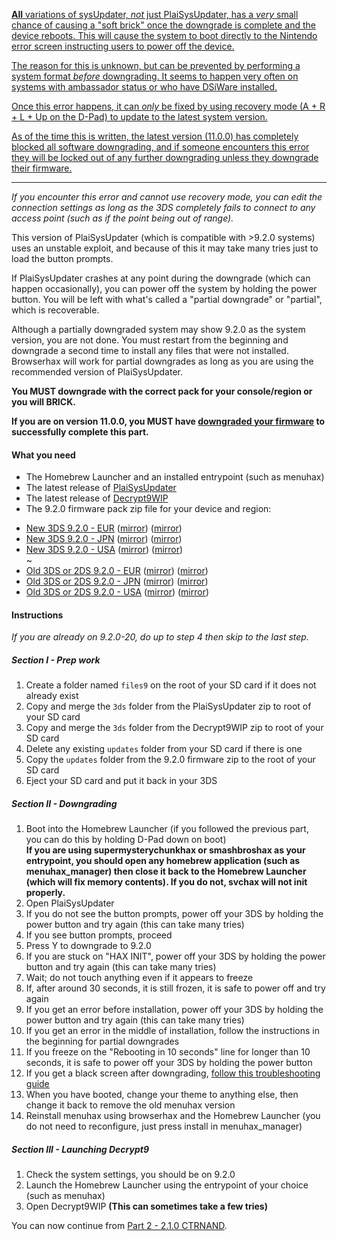[**All** variations of sysUpdater, *not* just PlaiSysUpdater, has a *very* small chance of causing a "soft brick" once the downgrade is complete and the device reboots. This will cause the system to boot directly to the Nintendo error screen instructing users to power off the device.](https://github.com/Plailect/PlaiSysUpdater/issues/8#issuecomment-218588857)

[The reason for this is unknown, but can be prevented by performing a system format *before* downgrading. It seems to happen very often on systems with ambassador status or who have DSiWare installed.](https://github.com/Plailect/PlaiSysUpdater/issues/8#issuecomment-218588857)

[Once this error happens, it can *only* be fixed by using recovery mode (A + R + L + Up on the D-Pad) to update to the latest system version.](https://github.com/Plailect/PlaiSysUpdater/issues/8#issuecomment-218588857)

[As of the time this is written, the latest version (11.0.0) has completely blocked all software downgrading, and if someone encounters this error they will be locked out of any further downgrading unless they downgrade their firmware.](https://github.com/Plailect/PlaiSysUpdater/issues/8#issuecomment-218588857)

---

*If you encounter this error and cannot use recovery mode, you can edit the connection settings as long as the 3DS completely fails to connect to any access point (such as if the point being out of range).*

This version of PlaiSysUpdater (which is compatible with >9.2.0 systems) uses an unstable exploit, and because of this it may take many tries just to load the button prompts.

If PlaiSysUpdater crashes at any point during the downgrade (which can happen occasionally), you can power off the system by holding the power button. You will be left with what's called a "partial downgrade" or "partial", which is recoverable.

Although a partially downgraded system may show 9.2.0 as the system version, you are not done. You must restart from the beginning and downgrade a second time to install any files that were not installed. Browserhax will work for partial downgrades as long as you are using the recommended version of PlaiSysUpdater.

**You MUST downgrade with the correct pack for your console/region or you will BRICK.**

**If you are on version 11.0.0, you MUST have [downgraded your firmware](https://github.com/Plailect/Guide/wiki/Firmware-Downgrade) to successfully complete this part.**

#### What you need

* The Homebrew Launcher and an installed entrypoint (such as menuhax)
* The latest release of [PlaiSysUpdater](https://github.com/Plailect/PlaiSysUpdater/releases/)
* The latest release of [Decrypt9WIP](https://github.com/d0k3/Decrypt9WIP/releases)
* The 9.2.0 firmware pack zip file for your device and region:
 +    <a href="https://plailect.github.io/Guide/9.2.0-20E(Full)_n3DS.torrent" target="_blank">New 3DS 9.2.0 - EUR</a> ([mirror](https://mega.nz/#!F4U32b4B!tPhl3G0HEmzg5Pd5zQ29ndf1icQqU_LBoogygSL13EY)) ([mirror](https://drive.google.com/open?id=0BzPfvjeuhqoDOWpMTWdybzF3TUU))  
 +    <a href="https://plailect.github.io/Guide/9.2.0-20J(Full)_n3DS.torrent" target="_blank">New 3DS 9.2.0 - JPN</a> ([mirror](https://mega.nz/#!VxcF3TIK!Bm5LgFxo5V4Nepe9ZlWnx7bichE1V7p7pR_HqwimU5M)) ([mirror](https://drive.google.com/file/d/0BzPfvjeuhqoDU2plUWwxa2gtV0E/view?usp=sharing))    
 +    <a href="https://plailect.github.io/Guide/9.2.0-20U(Full)_n3DS.torrent" target="_blank">New 3DS 9.2.0 - USA</a> ([mirror](https://mega.nz/#!gslWiIoK!SF7uFk9rzWTK6oitCDoeAdvphcCzhKWsnTAMXw7zwOU)) ([mirror](https://drive.google.com/file/d/0BzPfvjeuhqoDbEV2aTRjb1oxekE/view?usp=sharing))    
~
 +    <a href="https://plailect.github.io/Guide/9.2.0-20E(Full).torrent" target="_blank">Old 3DS or 2DS 9.2.0 - EUR</a> ([mirror](https://mega.nz/#!xh0wCRYQ!AaxVlej5jG4YPthojiI403alEtYfrkqq4FfdTy10EcU)) ([mirror](https://drive.google.com/file/d/0BzPfvjeuhqoDT0oxaGxPSmJ5Rlk/view?usp=sharing))    
 +    <a href="https://plailect.github.io/Guide/9.2.0-20J(Full).torrent" target="_blank">Old 3DS or 2DS 9.2.0 - JPN</a> ([mirror](https://mega.nz/#!dxMUgTDL!sWvpVP4yWL_H66sOMG9VCJh3xMGG0_GgaX22gTpRE24)) ([mirror](https://drive.google.com/file/d/0BzPfvjeuhqoDNnNrXzh4UlFPNzQ/view?usp=sharing))    
 +    <a href="https://plailect.github.io/Guide/9.2.0-20U(Full).torrent" target="_blank">Old 3DS or 2DS 9.2.0 - USA</a> ([mirror](https://mega.nz/#!VsMTFDIR!-TfpWoCcCNEky-EfWHFDb1Cf6Ob0VJL0oF01J2YD2Cs)) ([mirror](https://drive.google.com/file/d/0BzPfvjeuhqoDRVY4YWVsMjVqTkU/view?usp=sharing))

#### Instructions

*If you are already on 9.2.0-20, do up to step 4 then skip to the last step.*

##### Section I - Prep work

1. Create a folder named `files9` on the root of your SD card if it does not already exist
2. Copy and merge the `3ds` folder from the PlaiSysUpdater zip to root of your SD card
3. Copy and merge the `3ds` folder from the Decrypt9WIP zip to root of your SD card
4. Delete any existing `updates` folder from your SD card if there is one
5. Copy the `updates` folder from the 9.2.0 firmware zip to the root of your SD card
6. Eject your SD card and put it back in your 3DS

##### Section II - Downgrading

1. Boot into the Homebrew Launcher (if you followed the previous part, you can do this by holding D-Pad down on boot)    
**If you are using supermysterychunkhax or smashbroshax as your entrypoint, you should open any homebrew application (such as menuhax_manager) then close it back to the Homebrew Launcher (which will fix memory contents). If you do not, svchax will not init properly.**
2. Open PlaiSysUpdater
3. If you do not see the button prompts, power off your 3DS by holding the power button and try again (this can take many tries)
4. If you see button prompts, proceed
5. Press Y to downgrade to 9.2.0
6. If you are stuck on "HAX INIT", power off your 3DS by holding the power button and try again (this can take many tries)
7. Wait; do not touch anything even if it appears to freeze
8. If, after around 30 seconds, it is still frozen, it is safe to power off and try again
9. If you get an error before installation, power off your 3DS by holding the power button and try again (this can take many tries)
10. If you get an error in the middle of installation, follow the instructions in the beginning for partial downgrades
11. If you freeze on the "Rebooting in 10 seconds" line for longer than 10 seconds, it is safe to power off your 3DS by holding the power button
12. If you get a black screen after downgrading, [follow this troubleshooting guide](https://github.com/Plailect/Guide/wiki/Troubleshooting#ts_sys_down)
13. When you have booted, change your theme to anything else, then change it back to remove the old menuhax version
14. Reinstall menuhax using browserhax and the Homebrew Launcher (you do not need to reconfigure, just press install in menuhax_manager)

##### Section III - Launching Decrypt9

1. Check the system settings, you should be on 9.2.0
2. Launch the Homebrew Launcher using the entrypoint of your choice (such as menuhax)
3. Open Decrypt9WIP **(This can sometimes take a few tries)**

You can now continue from [Part 2 - 2.1.0 CTRNAND](https://github.com/Plailect/Guide/wiki/Part-2-(2.1.0-CTRNAND)).
